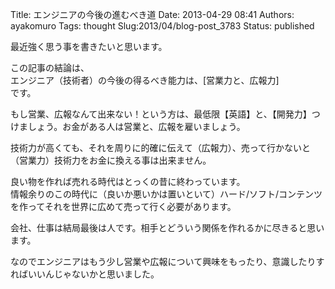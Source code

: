 Title: エンジニアの今後の進むべき道
Date: 2013-04-29 08:41
Authors: ayakomuro
Tags:  thought
Slug:2013/04/blog-post_3783
Status: published

最近強く思う事を書きたいと思います。


この記事の結論は、  
エンジニア（技術者）の今後の得るべき能力は、[営業力と、広報力]  
です。

もし営業、広報なんて出来ない！という方は、最低限【英語】と、【開発力】つけましょう。お金がある人は営業と、広報を雇いましょう。

技術力が高くても、それを周りに的確に伝えて（広報力）、売って行かないと（営業力）技術力をお金に換える事は出来ません。

良い物を作れば売れる時代はとっくの昔に終わっています。  
情報余りのこの時代に（良いか悪いかは置いといて）ハード/ソフト/コンテンツを作ってそれを世界に広めて売って行く必要があります。

会社、仕事は結局最後は人です。相手とどういう関係を作れるかに尽きると思います。

なのでエンジニアはもう少し営業や広報について興味をもったり、意識したりすればいいんじゃないかと思いました。
